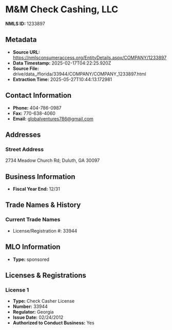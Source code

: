 # M&M Check Cashing, LLC

**NMLS ID:** 1233897

## Metadata
- **Source URL:** https://nmlsconsumeraccess.org/EntityDetails.aspx/COMPANY/1233897
- **Data Timestamp:** 2025-02-17T04:22:25.920Z
- **Source File:** drive/data_/florida/33944/COMPANY/COMPANY_1233897.html
- **Extraction Time:** 2025-05-27T10:44:13.172981

## Contact Information
- **Phone:** 404-786-0987
- **Fax:** 770-638-4060
- **Email:** globalventures786@gmail.com

## Addresses
### Street Address
2734 Meadow Church Rd; Duluth, GA 30097

## Business Information
- **Fiscal Year End:** 12/31

## Trade Names & History
### Current Trade Names
- License/Registration #: 33944

## MLO Information
- **Type:** sponsored

## Licenses & Registrations

### License 1
- **Type:** Check Casher License
- **Number:** 33944
- **Regulator:** Georgia
- **Issue Date:** 02/24/2012
- **Authorized to Conduct Business:** Yes

